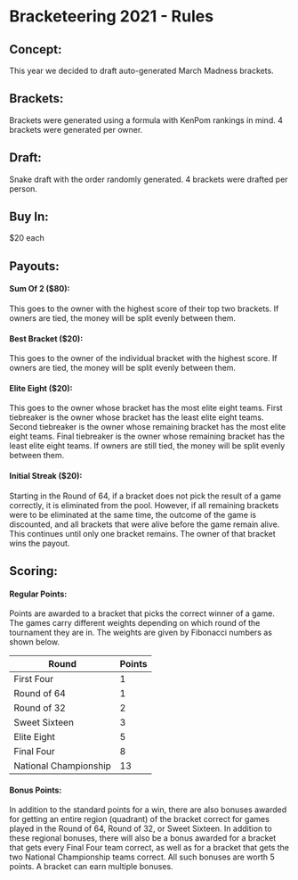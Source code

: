 # Bracketeering 2021 - Rules

## Concept:
This year we decided to draft auto-generated March Madness brackets.

## Brackets:
Brackets were generated using a formula with KenPom rankings in mind. 4 brackets were generated per owner.

## Draft:
Snake draft with the order randomly generated. 4 brackets were drafted per person.

## Buy In:
$20 each

## Payouts:

#### Sum Of 2 ($80):
This goes to the owner with the highest score of their top two brackets. If owners are tied, the money will be split evenly between them.

#### Best Bracket ($20):
This goes to the owner of the individual bracket with the highest score. If owners are tied, the money will be split evenly between them.

#### Elite Eight ($20):
This goes to the owner whose bracket has the most elite eight teams. First tiebreaker is the owner whose bracket has the least elite eight teams. Second tiebreaker is the owner whose remaining bracket has the most elite eight teams. Final tiebreaker is the owner whose remaining bracket has the least elite eight teams. If owners are still tied, the money will be split evenly between them.

#### Initial Streak ($20):
Starting in the Round of 64, if a bracket does not pick the result of a game correctly, it is eliminated from the pool. However, if all remaining brackets were to be eliminated at the same time, the outcome of the game is discounted, and all brackets that were alive before the game remain alive. This continues until only one bracket remains. The owner of that bracket wins the payout.

## Scoring:

#### Regular Points:
Points are awarded to a bracket that picks the correct winner of a game. The games carry different weights depending on which round of the tournament they are in. The weights are given by Fibonacci numbers as shown below.

|Round                |Points|
|---------------------|------|
|First Four           |     1|
|Round of 64          |     1|
|Round of 32          |     2|
|Sweet Sixteen        |     3|
|Elite Eight          |     5|
|Final Four           |     8|
|National Championship|    13|

#### Bonus Points:
In addition to the standard points for a win, there are also bonuses awarded for getting an entire region (quadrant) of the bracket correct for games played in the Round of 64, Round of 32, or Sweet Sixteen. In addition to these regional bonuses, there will also be a bonus awarded for a bracket that gets every Final Four team correct, as well as for a bracket that gets the two National Championship teams correct. All such bonuses are worth 5 points. A bracket can earn multiple bonuses.